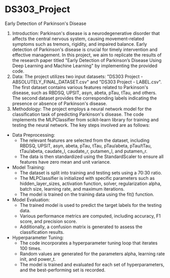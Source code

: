 # DS303_Project
Early Detection of Parkinson's Disease
1. Introduction:
Parkinson's disease is a neurodegenerative disorder that affects the central nervous system, causing movement-related symptoms such as tremors, rigidity, and impaired balance. Early detection of Parkinson's disease is crucial for timely intervention and effective management. In this project, we aim to replicate the results of the research paper titled "Early Detection of Parkinson’s Disease Using Deep Learning and Machine Learning" by implementing the provided code.
2. Data:
The project utilizes two input datasets: "DS303 Project - ABSOLUTELY_FINAL_DATASET.csv" and "DS303 Project - LABEL.csv". The first dataset contains various features related to Parkinson's disease, such as RBDSQ, UPSIT, asyn, abeta, pTau, tTau, and others. The second dataset provides the corresponding labels indicating the presence or absence of Parkinson's disease.
3. Methodology:
The project employs a neural network model for the classification task of predicting Parkinson's disease. The code implements the MLPClassifier from scikit-learn library for training and testing the neural network. The key steps involved are as follows:
- Data Preprocessing:
    - The relevant features are selected from the dataset, including RBDSQ, UPSIT, asyn, abeta, pTau, tTau, pTau/abeta, pTau/tTau, tTau/abeta, caudate_l, caudate_r, putamen_l, and putamen_r.
    - The data is then standardized using the StandardScaler to ensure all features have zero mean and unit variance.
- Model Training:
    - The dataset is split into training and testing sets using a 70:30 ratio.
    - The MLPClassifier is initialized with specific parameters such as hidden_layer_sizes, activation function, solver, regularization alpha, batch size, learning rate, and maximum iterations.
    - The model is trained on the training data using the fit() function.
- Model Evaluation:
    - The trained model is used to predict the target labels for the testing data.
    - Various performance metrics are computed, including accuracy, F1 score, and precision score.
    - Additionally, a confusion matrix is generated to assess the classification results.
- Hyperparameter Tuning:
    - The code incorporates a hyperparameter tuning loop that iterates 100 times.
    - Random values are generated for the parameters alpha, learning rate init, and power_t.
    - The model is trained and evaluated for each set of hyperparameters, and the best-performing set is recorded.

